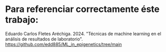 # Para referenciar correctamente éste trabajo:

Eduardo Carlos Fletes Aréchiga. 2024. "Técnicas de machine learning en el análisis de resultados de laboratorio". https://github.com/edd885/ML_in_epigenetics/tree/main
